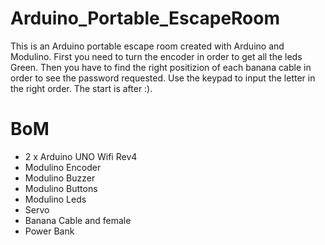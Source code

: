 # Arduino_Portable_EscapeRoom
This is an Arduino portable escape room created with Arduino and Modulino.
First you need to turn the encoder in order to get all the leds Green.
Then you have to find the right positizion of each banana cable in order to see the password requested.
Use the keypad to input the letter in the right order. The start is after :).



# BoM
- 2 x Arduino UNO Wifi Rev4
- Modulino Encoder 
- Modulino Buzzer
- Modulino Buttons 
- Modulino Leds 
- Servo
- Banana Cable and female
- Power Bank
 


